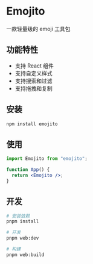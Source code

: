 # Emojito

一款轻量级的 emoji 工具包

## 功能特性

- 支持 React 组件
- 支持自定义样式
- 支持搜索和过滤
- 支持拖拽和复制

## 安装

```bash
npm install emojito
```

## 使用

```jsx
import Emojito from "emojito";

function App() {
  return <Emojito />;
}
```

## 开发

```bash
# 安装依赖
pnpm install

# 开发
pnpm web:dev

# 构建
pnpm web:build
```
